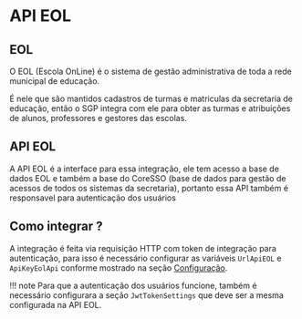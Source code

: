 # API EOL

## EOL

O EOL (Escola OnLine) é o sistema de gestão administrativa de toda a rede municipal de educação.

É nele que são mantidos cadastros de turmas e matriculas da secretaria de educação, então o SGP integra com ele para obter as turmas e atribuições de alunos, professores e gestores das escolas.

## API EOL

A API EOL é a interface para essa integração, ele tem acesso a base de dados EOL e também a base do CoreSSO (base de dados para gestão de acessos de todos os sistemas da secretaria), portanto essa API também é responsavel para autenticação dos usuários

## Como integrar ?

A integração é feita via requisição HTTP com token de integração para autenticação, para isso é necessário configurar as variáveis `UrlApiEOL` e `ApiKeyEolApi` conforme mostrado na seção [Configuração](apieolsecret.md).

!!! note
    Para que a autenticação dos usuários funcione, também é necessário configurara a seção `JwtTokenSettings` que deve ser a mesma configurada na API EOL.